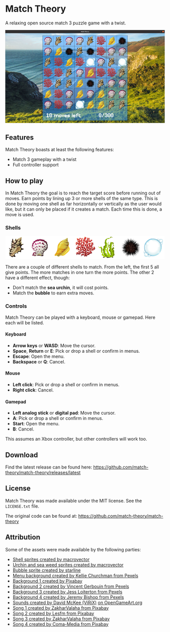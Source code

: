 # Match Theory
A relaxing open source match 3 puzzle game with a twist.

![screenshot](screenshot.jpg?raw=true)

## Features

Match Theory boasts at least the following features:

- Match 3 gameplay with a twist
- Full controller support

## How to play

In Match Theory the goal is to reach the target score before running out of moves. Earn points by lining up 3 or more shells of the same type. This is done by moving one shell as far horizontally or vertically as the user would like, but it can only be placed if it creates a match. Each time this is done, a move is used.

### Shells

![shells](assets/images/shells.png?raw=true)

There are a couple of different shells to match. From the left, the first 5 all give points. The more matches in one turn the more points. The other 2 have a different effect, though:

- Don't match the **sea urchin**, it will cost points.
- Match the **bubble** to earn extra moves.

### Controls

Match Theory can be played with a keyboard, mouse or gamepad. Here each will be listed.

#### Keyboard

- **Arrow keys** or **WASD**: Move the cursor.
- **Space**, **Return** or **E**: Pick or drop a shell or confirm in menus.
- **Escape**: Open the menu.
- **Backspace** or **Q**: Cancel.

#### Mouse

- **Left click**: Pick or drop a shell or confirm in menus.
- **Right click**: Cancel.

#### Gamepad

- **Left analog stick** or **digital pad**: Move the cursor.
- **A**: Pick or drop a shell or confirm in menus.
- **Start**: Open the menu.
- **B**: Cancel.

This assumes an Xbox controller, but other controllers will work too.

## Download

Find the latest release can be found here: https://github.com/match-theory/match-theory/releases/latest

## License

Match Theory was made available under the MIT license. See the ``LICENSE.txt`` file.

The original code can be found at: https://github.com/match-theory/match-theory

## Attribution

Some of the assets were made available by the following parties:

- [Shell sprites created by macrovector](https://www.freepik.com/free-vector/sea-fauna-icons_3924735.htm)
- [Urchin and sea weed sprites created by macrovector](https://www.freepik.com/free-vector/sea-life-cartoon-icons-set_4265868.htm)
- [Bubble sprite created by starline](https://www.freepik.com/free-vector/water-bubbles-background-with-text-space_15355945.htm)
- [Menu background created by Kellie Churchman from Pexels](https://www.pexels.com/photo/landscape-photograph-of-body-of-water-1001682/)
- [Background 1 created by Pixabay](https://www.pexels.com/photo/scenic-view-of-landscape-against-sky-315998/)
- [Background 2 created by Vincent Gerbouin from Pexels](https://www.pexels.com/photo/three-brown-wooden-cottage-and-sea-1167021/)
- [Background 3 created by Jess Loiterton from Pexels](https://www.pexels.com/photo/ocean-waves-crashing-on-shore-during-sunset-4603410/)
- [Background 4 created by Jeremy Bishop from Pexels](https://www.pexels.com/photo/underwater-photography-of-turtle-2397653/)
- [Sounds created by David McKee (ViRiX)](https://www.soundcloud.com/virix) [on OpenGameArt.org](https://opengameart.org/content/ui-sound-effects-pack)
- [Song 1 created by ZakharValaha from Pixabay](https://pixabay.com/music/corporate-background-uplifting-amp-upbeat-corporate-long-10292/)
- [Song 2 created by Lesfm from Pixabay](https://pixabay.com/music/solo-guitar-in-the-forest-ambient-acoustic-guitar-instrumental-background-music-for-videos-5718/)
- [Song 3 created by ZakharValaha from Pixabay](https://pixabay.com/music/beautiful-plays-ambient-piano-amp-strings-10711/)
- [Song 4 created by Coma-Media from Pixabay](https://pixabay.com/music/ambient-deep-ambient-11051/)
